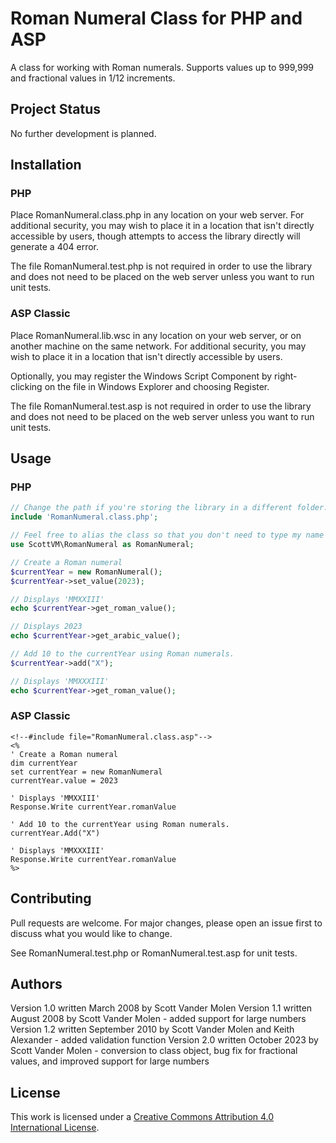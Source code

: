 # Roman Numeral Class for PHP and ASP

A class for working with Roman numerals. Supports values up to 999,999 and fractional values in 1/12 increments.

## Project Status

No further development is planned.

## Installation

### PHP

Place RomanNumeral.class.php in any location on your web server. For additional security, you may wish to place it in a location that isn't directly accessible by users, though attempts to access the library directly will generate a 404 error.

The file RomanNumeral.test.php is not required in order to use the library and does not need to be placed on the web server unless you want to run unit tests.

### ASP Classic

Place RomanNumeral.lib.wsc in any location on your web server, or on another machine on the same network. For additional security, you may wish to place it in a location that isn't directly accessible by users.

Optionally, you may register the Windows Script Component by right-clicking on the file in Windows Explorer and choosing Register.

The file RomanNumeral.test.asp is not required in order to use the library and does not need to be placed on the web server unless you want to run unit tests.

## Usage

### PHP

```PHP
// Change the path if you're storing the library in a different folder.
include 'RomanNumeral.class.php';

// Feel free to alias the class so that you don't need to type my name every time you use it.
use ScottVM\RomanNumeral as RomanNumeral;

// Create a Roman numeral
$currentYear = new RomanNumeral();
$currentYear->set_value(2023);

// Displays 'MMXXIII'
echo $currentYear->get_roman_value();

// Displays 2023
echo $currentYear->get_arabic_value();

// Add 10 to the currentYear using Roman numerals.
$currentYear->add("X");

// Displays 'MMXXXIII'
echo $currentYear->get_roman_value();
```

### ASP Classic

```vbscript
<!--#include file="RomanNumeral.class.asp"-->
<%
' Create a Roman numeral
dim currentYear
set currentYear = new RomanNumeral
currentYear.value = 2023

' Displays 'MMXXIII'
Response.Write currentYear.romanValue

' Add 10 to the currentYear using Roman numerals.
currentYear.Add("X")

' Displays 'MMXXXIII'
Response.Write currentYear.romanValue
%>
```

## Contributing

Pull requests are welcome. For major changes, please open an issue first to discuss what you would like to change.

See RomanNumeral.test.php or RomanNumeral.test.asp for unit tests.

## Authors

Version 1.0 written March 2008 by Scott Vander Molen
Version 1.1 written August 2008 by Scott Vander Molen - added support for large numbers
Version 1.2 written September 2010 by Scott Vander Molen and Keith Alexander - added validation function
Version 2.0 written October 2023 by Scott Vander Molen - conversion to class object, bug fix for fractional values, and improved support for large numbers

## License
This work is licensed under a [Creative Commons Attribution 4.0 International License](https://creativecommons.org/licenses/by/4.0/).